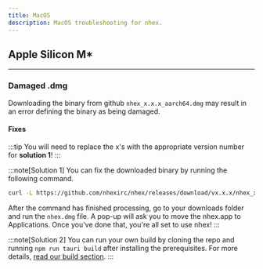```yaml
---
title: MacOS
description: MacOS troubleshooting for nhex.
---
```

## Apple Silicon M*
---
### Damaged .dmg
Downloading the binary from github `nhex_x.x.x_aarch64.dmg` may result in an error defining the binary as being damaged. 
#### Fixes

:::tip
You will need to replace the x's with the appropriate version number for **solution 1**!
:::

:::note[Solution 1]
You can fix the downloaded binary by running the following command. 

```sh
curl -L https://github.com/nhexirc/nhex/releases/download/vx.x.x/nhex_x.x.x_aarch64.dmg -o ~/Downloads/nhex.dmg
```
After the command has finished processing, go to your downloads folder and run the `nhex.dmg` file. A pop-up will ask you to move the nhex.app to Applications. Once you've done that, you're all set to use nhex!
:::

:::note[Solution 2]
You can run your own build by cloning the repo and running `npm run tauri build` after installing the prerequisites. For more details, [read our build section](https://github.com/nhexirc/nhex?tab=readme-ov-file#developing).
:::
